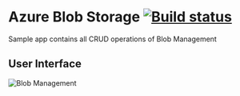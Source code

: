# Azure Blob Storage [![Build status](https://ci.appveyor.com/api/projects/status/4j403jn6g5vpri2a?svg=true)](https://ci.appveyor.com/project/arghya-chowdhury/azuresamples)
Sample app contains all CRUD operations of Blob Management 

## User Interface
![Blob Management](https://github.com/arghya-chowdhury/AzureSamples/blob/master//BlobManagement/ClientInterface.png)
